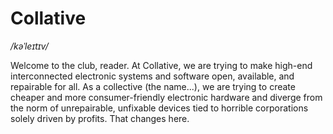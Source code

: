 # Collative
*/kəˈleɪtɪv/*

Welcome to the club, reader. At Collative, we are trying to make high-end interconnected electronic systems and software open, available, and repairable for all. As a collective (the name...), we are trying to create cheaper and more consumer-friendly electronic hardware and diverge from the norm of unrepairable, unfixable devices tied to horrible corporations solely driven by profits. That changes here.
